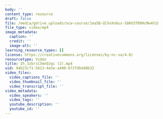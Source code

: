 ```yaml
---
body: ''
content_type: resource
draft: false
file: /media/gdrive_uploads/ocw-course/1ma5B-QlXvXn8us-SbRX5TR0HcMw4V1BJ/ih_3zbrsc5mnojqc-2.mp4
file_type: video/mp4
image_metadata:
  caption: ''
  credit: ''
  image-alt: ''
learning_resource_types: []
license: https://creativecommons.org/licenses/by-nc-sa/4.0/
resourcetype: Video
title: Ih_3zbrsC5mnOJqc (2).mp4
uid: 94b23c71-5613-4e5e-a490-672fdbd48b32
video_files:
  video_captions_file: ''
  video_thumbnail_file: ''
  video_transcript_file: ''
video_metadata:
  video_speakers: ''
  video_tags: ''
  youtube_description: ''
  youtube_id: ''
---
```

